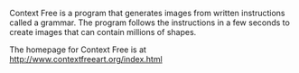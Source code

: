 Context Free is a program that generates images from written instructions called a grammar. The program follows the instructions in a few seconds to create images that can contain millions of shapes.

The homepage for Context Free is at http://www.contextfreeart.org/index.html